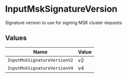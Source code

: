 # InputMskSignatureVersion

Signature version to use for signing MSK cluster requests


## Values

| Name                         | Value                        |
| ---------------------------- | ---------------------------- |
| `InputMskSignatureVersionV2` | v2                           |
| `InputMskSignatureVersionV4` | v4                           |